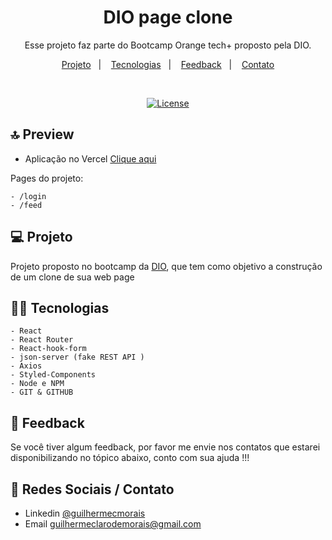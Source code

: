 <h1 align="center"> DIO page clone </h1>

<p align="center">
Esse projeto faz parte do Bootcamp Orange tech+ proposto pela DIO.
</p>

<p align="center">
  <a href="#-tecnologias">Projeto</a>&nbsp;&nbsp;&nbsp;|&nbsp;&nbsp;&nbsp;
  <a href="#-projeto">Tecnologias</a>&nbsp;&nbsp;&nbsp;|&nbsp;&nbsp;&nbsp;
  <a href="#-layout">Feedback</a>&nbsp;&nbsp;&nbsp;|&nbsp;&nbsp;&nbsp;
  <a href="#memo-licença">Contato</a>
</p>

<br>

<p align="center">
<a href="https://pt.wikipedia.org/wiki/Licen%C3%A7a_MIT">
	<img alt="License" src="https://camo.githubusercontent.com/fd551ba4b042d89480347a0e74e31af63b356b2cac1116c7b80038f41b04a581/68747470733a2f2f696d672e736869656c64732e696f2f62616467652f4c6963656e73652d4d49542d677265656e2e737667" />
	</a>


<br>

## 🔝 Preview


- Aplicação no Vercel [Clique aqui ](https://dioclone.vercel.app/)

Pages do projeto:

    - /login 
    - /feed

## 💻 Projeto

Projeto proposto no bootcamp da [DIO](https://www.dio.me/), que tem como objetivo a construção de um clone de sua web page


## 👨‍💻 Tecnologias

    - React
    - React Router
    - React-hook-form
    - json-server (fake REST API )
    - Axios
    - Styled-Components
    - Node e NPM
    - GIT & GITHUB

## 🚀 Feedback

Se você tiver algum feedback, por favor me envie nos contatos que estarei disponibilizando no tópico abaixo, conto com sua ajuda !!!


## 📍 Redes Sociais / Contato

- Linkedin [@guilhermecmorais](https://www.linkedin.com/in/guilhermecmorais/)
- Email guilhermeclarodemorais@gmail.com


